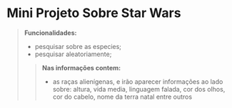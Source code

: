 # Mini Projeto Sobre Star Wars

> **Funcionalidades:**
> - pesquisar sobre as especies;
> - pesquisar aleatoriamente;
> > **Nas informações contem:**
> > - as raças alienígenas, e irão aparecer informações ao lado sobre: altura, vida media, linguagem falada, cor dos olhos, cor do cabelo, nome da terra natal entre outros